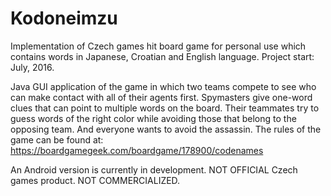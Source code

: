 # Kodoneimzu

Implementation of Czech games hit board game for personal use which contains  words in Japanese, Croatian and English language. 
Project start: July, 2016.

Java GUI application of the game in which two teams compete to see who can make contact with all of their agents first. Spymasters give one-word clues that can point to multiple words on the board. Their teammates try to guess words of the right color while avoiding those that belong to the opposing team. And everyone wants to avoid the assassin.
The rules of the game can be found at: https://boardgamegeek.com/boardgame/178900/codenames 

An Android version is currently in development.
NOT OFFICIAL Czech games product. NOT COMMERCIALIZED.
